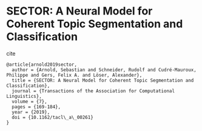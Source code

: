 # SECTOR: A Neural Model for Coherent Topic Segmentation and Classification

cite
```
@article{arnold2019sector,
  author = {Arnold, Sebastian and Schneider, Rudolf and Cudré-Mauroux, Philippe and Gers, Felix A. and Löser, Alexander},
  title = {SECTOR: A Neural Model for Coherent Topic Segmentation and Classification},
  journal = {Transactions of the Association for Computational Linguistics},
  volume = {7},
  pages = {169-184},
  year = {2019},
  doi = {10.1162/tacl\_a\_00261}
}
```

